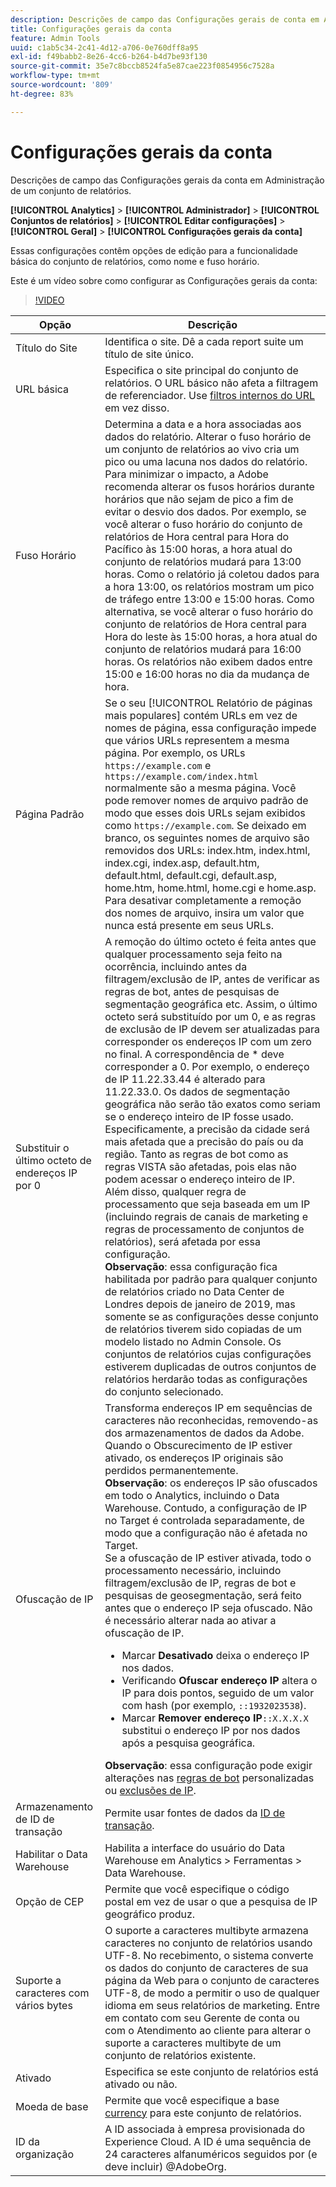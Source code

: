 ```yaml
---
description: Descrições de campo das Configurações gerais de conta em Administração do conjunto de relatórios.
title: Configurações gerais da conta
feature: Admin Tools
uuid: c1ab5c34-2c41-4d12-a706-0e760dff8a95
exl-id: f49babb2-8e26-4cc6-b264-b4d7be93f130
source-git-commit: 35e7c8bccb8524fa5e87cae223f0854956c7528a
workflow-type: tm+mt
source-wordcount: '809'
ht-degree: 83%

---
```


# Configurações gerais da conta

Descrições de campo das Configurações gerais da conta em Administração de um conjunto de relatórios.

**[!UICONTROL Analytics]** > **[!UICONTROL Administrador]** > **[!UICONTROL Conjuntos de relatórios]** > **[!UICONTROL Editar configurações]** > **[!UICONTROL Geral]** > **[!UICONTROL Configurações gerais da conta]**

Essas configurações contêm opções de edição para a funcionalidade básica do conjunto de relatórios, como nome e fuso horário.

Este é um vídeo sobre como configurar as Configurações gerais da conta:

>[!VIDEO](https://video.tv.adobe.com/v/332330/?quality=12)

| Opção | Descrição |
|--- |--- |
| Título do Site | Identifica o site. Dê a cada report suite um título de site único. |
| URL básica | Especifica o site principal do conjunto de relatórios. O URL básico não afeta a filtragem de referenciador. Use [filtros internos do URL](/help/admin/admin/c-manage-report-suites/c-edit-report-suites/general/internal-url-filter-admin.md) em vez disso. |
| Fuso Horário | Determina a data e a hora associadas aos dados do relatório.  Alterar o fuso horário de um conjunto de relatórios ao vivo cria um pico ou uma lacuna nos dados do relatório. Para minimizar o impacto, a Adobe recomenda alterar os fusos horários durante horários que não sejam de pico a fim de evitar o desvio dos dados.  Por exemplo, se você alterar o fuso horário do conjunto de relatórios de Hora central para Hora do Pacífico às 15:00 horas, a hora atual do conjunto de relatórios mudará para 13:00 horas. Como o relatório já coletou dados para a hora 13:00, os relatórios mostram um pico de tráfego entre 13:00 e 15:00 horas.  Como alternativa, se você alterar o fuso horário do conjunto de relatórios de Hora central para Hora do leste às 15:00 horas, a hora atual do conjunto de relatórios mudará para 16:00 horas. Os relatórios não exibem dados entre 15:00 e 16:00 horas no dia da mudança de hora. |
| Página Padrão | Se o seu [!UICONTROL Relatório de páginas mais populares] contém URLs em vez de nomes de página, essa configuração impede que vários URLs representem a mesma página. Por exemplo, os URLs `https://example.com` e `https://example.com/index.html` normalmente são a mesma página. Você pode remover nomes de arquivo padrão de modo que esses dois URLs sejam exibidos como `https://example.com`.  Se deixado em branco, os seguintes nomes de arquivo são removidos dos URLs: index.htm, index.html, index.cgi, index.asp, default.htm, default.html, default.cgi, default.asp, home.htm, home.html, home.cgi e home.asp.  Para desativar completamente a remoção dos nomes de arquivo, insira um valor que nunca está presente em seus URLs. |
| Substituir o último octeto de endereços IP por 0 | A remoção do último octeto é feita antes que qualquer processamento seja feito na ocorrência, incluindo antes da filtragem/exclusão de IP, antes de verificar as regras de bot, antes de pesquisas de segmentação geográfica etc. Assim, o último octeto será substituído por um 0, e as regras de exclusão de IP devem ser atualizadas para corresponder os endereços IP com um zero no final. A correspondência de * deve corresponder a 0. Por exemplo, o endereço de IP 11.22.33.44 é alterado para 11.22.33.0. Os dados de segmentação geográfica não serão tão exatos como seriam se o endereço inteiro de IP fosse usado. Especificamente, a precisão da cidade será mais afetada que a precisão do país ou da região. Tanto as regras de bot como as regras VISTA são afetadas, pois elas não podem acessar o endereço inteiro de IP. Além disso, qualquer regra de processamento que seja baseada em um IP (incluindo regrais de canais de marketing e regras de processamento de conjuntos de relatórios), será afetada por essa configuração. <br> **Observação**: essa configuração fica habilitada por padrão para qualquer conjunto de relatórios criado no Data Center de Londres depois de janeiro de 2019, mas somente se as configurações desse conjunto de relatórios tiverem sido copiadas de um modelo listado no Admin Console. Os conjuntos de relatórios cujas configurações estiverem duplicadas de outros conjuntos de relatórios herdarão todas as configurações do conjunto selecionado. |
| Ofuscação de IP | Transforma endereços IP em sequências de caracteres não reconhecidas, removendo-as dos armazenamentos de dados da Adobe. Quando o Obscurecimento de IP estiver ativado, os endereços IP originais são perdidos permanentemente. <br> **Observação**: os endereços IP são ofuscados em todo o Analytics, incluindo o Data Warehouse. Contudo, a configuração de IP no Target é controlada separadamente, de modo que a configuração não é afetada no Target.<br> Se a ofuscação de IP estiver ativada, todo o processamento necessário, incluindo filtragem/exclusão de IP, regras de bot e pesquisas de geosegmentação, será feito antes que o endereço IP seja ofuscado. Não é necessário alterar nada ao ativar a ofuscação de IP.<ul><li>Marcar **Desativado** deixa o endereço IP nos dados.</li><li>Verificando **Ofuscar endereço IP** altera o IP para dois pontos, seguido de um valor com hash (por exemplo, `::1932023538`).</li><li>Marcar **Remover endereço IP**`::X.X.X.X` substitui o endereço IP por nos dados após a pesquisa geográfica.</li></ul>**Observação**: essa configuração pode exigir alterações nas [regras de bot](/help/admin/admin/bot-removal/bot-rules.md) personalizadas ou [exclusões de IP](/help/admin/admin/exclude-ip.md). |
| Armazenamento de ID de transação | Permite usar fontes de dados da [ID de transação](/help/import/c-data-sources/c-datasrc-types/datasrc-transactionid.md). |
| Habilitar o Data Warehouse | Habilita a interface do usuário do Data Warehouse em Analytics > Ferramentas > Data Warehouse. |
| Opção de CEP | Permite que você especifique o código postal em vez de usar o que a pesquisa de IP geográfico produz. |
| Suporte a caracteres com vários bytes | O suporte a caracteres multibyte armazena caracteres no conjunto de relatórios usando UTF-8. No recebimento, o sistema converte os dados do conjunto de caracteres de sua página da Web para o conjunto de caracteres UTF-8, de modo a permitir o uso de qualquer idioma em seus relatórios de marketing. Entre em contato com seu Gerente de conta ou com o Atendimento ao cliente para alterar o suporte a caracteres multibyte de um conjunto de relatórios existente. |
| Ativado | Especifica se este conjunto de relatórios está ativado ou não. |
| Moeda de base | Permite que você especifique a base [currency](https://experienceleague.adobe.com/docs/analytics/implementation/vars/config-vars/currencycode.html?lang=pt-BR) para este conjunto de relatórios. |
| ID da organização | A ID associada à empresa provisionada do Experience Cloud. A ID é uma sequência de 24 caracteres alfanuméricos seguidos por (e deve incluir) @AdobeOrg. |